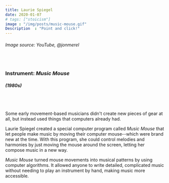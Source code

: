 ```yaml
---
title: Laurie Spiegel
date: 2020-01-07
# tags: ["stoicism"]
image : "/img/posts/music-mouse.gif"
Description  : "Point and click!"
---
```


###### *Image source: YouTube, @jonmerel*

#### &nbsp;

### Instrument: ***Music Mouse***

##### (1980s)

## &nbsp;

Some early movement-based musicians didn't create new pieces of gear at all, but instead used things that computers already had.

Laurie Spiegel created a special computer program called *Music Mouse* that let people make music by moving their computer mouse--which were brand new at the time. With this program, she could control melodies and harmonies by just moving the mouse around the screen, letting her compose music in a new way.

*Music Mouse* turned mouse movements into musical patterns by using computer algorithms. It allowed anyone to write detailed, complicated music without needing to play an instrument by hand, making music more accessible.